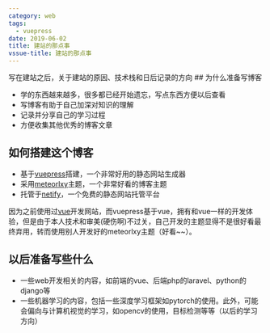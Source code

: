 ```yaml
---
category: web 
tags:
  - vuepress
date: 2019-06-02
title: 建站的那点事
vssue-title: 建站的那点事
---
```


<Counts />
写在建站之后，关于建站的原因、技术栈和日后记录的方向

<!-- more -->
<TOC />
## 为什么准备写博客

- 学的东西越来越多，很多都已经开始遗忘，写点东西方便以后查看
- 写博客有助于自己加深对知识的理解
- 记录并分享自己的学习过程
- 方便收集其他优秀的博客文章

## 如何搭建这个博客

- 基于[vuepress](https://v1.vuepress.vuejs.org/)搭建，一个非常好用的静态网站生成器
- 采用[meteorlxy](https://github.com/meteorlxy/vuepress-theme-meteorlxy)主题，一个非常好看的博客主题
- 托管于[netify](https://www.netlify.com/)，一个免费的静态网站托管平台

因为之前使用过[vue](https://vuejs.org/)开发网站，而vuepress基于vue，拥有和vue一样的开发体验，但是由于本人技术和审美(硬伤啊)不过关，自己开发的主题显得不是很好看最终弃用，转而使用别人开发好的meteorlxy主题（好看~~）。

## 以后准备写些什么

- 一些web开发相关的内容，如前端的vue、后端php的laravel、python的django等
- 一些机器学习的内容，包括一些深度学习框架如pytorch的使用。此外，可能会偏向与计算机视觉的学习，如opencv的使用，目标检测等等（以后的学习方向）
